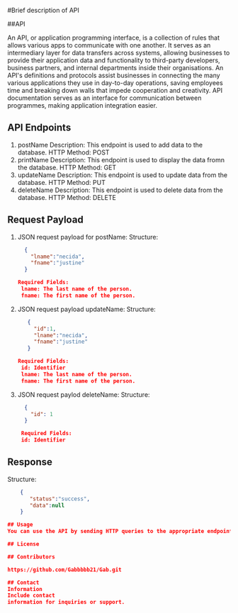 #Brief description of API

##API

An API, or application programming interface, is a collection of rules that allows various apps to communicate with one another. It serves as an intermediary layer for data transfers across systems, allowing businesses to provide their application data and functionality to third-party developers, business partners, and internal departments inside their organisations. An API's definitions and protocols assist businesses in connecting the many various applications they use in day-to-day operations, saving employees time and breaking down walls that impede cooperation and creativity. API documentation serves as an interface for communication between programmes, making application integration easier.

## API Endpoints
  1. postName
     Description: This endpoint is used to add data to the database.
     HTTP Method: POST
  2. printName
     Description: This endpoint is used to display the data fromn the database.
     HTTP Method: GET
  3. updateName
     Description: This endpoint is used to update data from the database.
     HTTP Method: PUT
  4. deleteName
     Description: This endpoint is used to delete data from the database.
     HTTP Method: DELETE

## Request Payload
  1. JSON request payload for postName:
     Structure:
     ```json
       {
         "lname":"necida",
         "fname":"justine"
       }

     Required Fields:
      lname: The last name of the person.
      fname: The first name of the person.

  3. JSON request payload updateName:
      Structure:
     ```json
        {
          "id":1,
          "lname":"necida",
          "fname":"justine"
        }

     Required Fields:
      id: Identifier
      lname: The last name of the person.
      fname: The first name of the person.

  4. JSON request paylod deleteName:
     Structure:
     ```json
       {
         "id": 1
       }

      Required Fields:
      id: Identifier

## Response
  Structure:
  ```json
      {
         "status":"success",
         "data":null
      }

 ## Usage
You can use the API by sending HTTP queries to the appropriate endpoints with your favourite HTTP client or programming language.

## License

## Contributors

https://github.com/Gabbbbb21/Gab.git

## Contact
Information
Include contact
information for inquiries or support.


